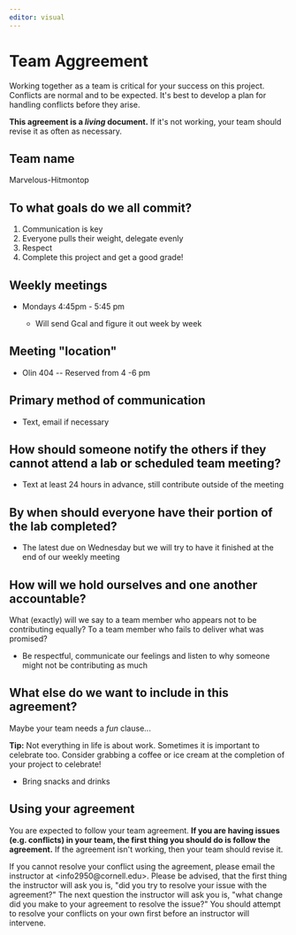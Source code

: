 ```yaml
---
editor: visual
---
```


# Team Aggreement

Working together as a team is critical for your success on this project. Conflicts are normal and to be expected. It's best to develop a plan for handling conflicts before they arise.

**This agreement is a *living* document.** If it's not working, your team should revise it as often as necessary.

## Team name

Marvelous-Hitmontop

## To what goals do we all commit?

1.  Communication is key
2.  Everyone pulls their weight, delegate evenly
3.  Respect
4.  Complete this project and get a good grade!

## Weekly meetings

-   Mondays 4:45pm - 5:45 pm

    -   Will send Gcal and figure it out week by week

## Meeting "location"

-   Olin 404 -- Reserved from 4 -6 pm

## Primary method of communication

-   Text, email if necessary

## How should someone notify the others if they cannot attend a lab or scheduled team meeting?

-   Text at least 24 hours in advance, still contribute outside of the meeting

## By when should everyone have their portion of the lab completed?

-   The latest due on Wednesday but we will try to have it finished at the end of our weekly meeting

## How will we hold ourselves and one another accountable?

What (exactly) will we say to a team member who appears not to be contributing equally? To a team member who fails to deliver what was promised?

-   Be respectful, communicate our feelings and listen to why someone might not be contributing as much

## What else do we want to include in this agreement?

Maybe your team needs a *fun* clause...

**Tip:** Not everything in life is about work. Sometimes it is important to celebrate too. Consider grabbing a coffee or ice cream at the completion of your project to celebrate!

-   Bring snacks and drinks

## Using your agreement

You are expected to follow your team agreement. **If you are having issues (e.g. conflicts) in your team, the first thing you should do is follow the agreement.** If the agreement isn't working, then your team should revise it.

If you cannot resolve your conflict using the agreement, please email the instructor at \<info2950\@cornell.edu\>. Please be advised, that the first thing the instructor will ask you is, "did you try to resolve your issue with the agreement?" The next question the instructor will ask you is, "what change did you make to your agreement to resolve the issue?" You should attempt to resolve your conflicts on your own first before an instructor will intervene.

